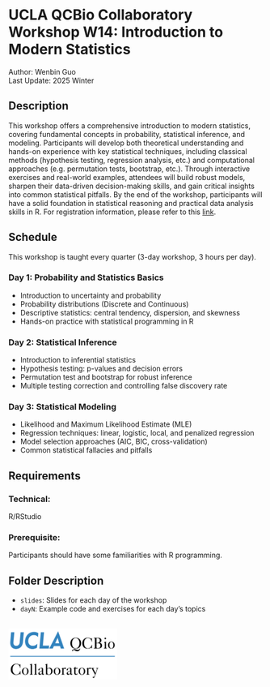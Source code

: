# UCLA QCBio Collaboratory Workshop W14: Introduction to Modern Statistics
Author: Wenbin Guo  
Last Update: 2025 Winter  

## Description
This workshop offers a comprehensive introduction to modern statistics, covering fundamental concepts in probability, statistical inference, and modeling. Participants will develop both theoretical understanding and hands-on experience with key statistical techniques, including classical methods (hypothesis testing, regression analysis, etc.) and computational approaches (e.g. permutation tests, bootstrap, etc.). Through interactive exercises and real-world examples, attendees will build robust models, sharpen their data-driven decision-making skills, and gain critical insights into common statistical pitfalls. By the end of the workshop, participants will have a solid foundation in statistical reasoning and practical data analysis skills in R. For registration information, please refer to this [link](https://qcb.ucla.edu/collaboratory/workshops).


## Schedule
This workshop is taught every quarter (3-day workshop, 3 hours per day).

### Day 1: Probability and Statistics Basics
- Introduction to uncertainty and probability  
- Probability distributions (Discrete and Continuous)  
- Descriptive statistics: central tendency, dispersion, and skewness  
- Hands-on practice with statistical programming in R

### Day 2: Statistical Inference  
- Introduction to inferential statistics  
- Hypothesis testing: p-values and decision errors  
- Permutation test and bootstrap for robust inference  
- Multiple testing correction and controlling false discovery rate  

### Day 3: Statistical Modeling
- Likelihood and Maximum Likelihood Estimate (MLE)  
- Regression techniques: linear, logistic, local, and penalized regression  
- Model selection approaches (AIC, BIC, cross-validation)  
- Common statistical fallacies and pitfalls  

## Requirements
### Technical:  
R/RStudio  

### Prerequisite:  
Participants should have some familiarities with R programming.


## Folder Description
- `slides`: Slides for each day of the workshop  
- `dayN`: Example code and exercises for each day’s topics  

<br/>

<img src="./slides/qcb-logo.png" width="215" height="100">
